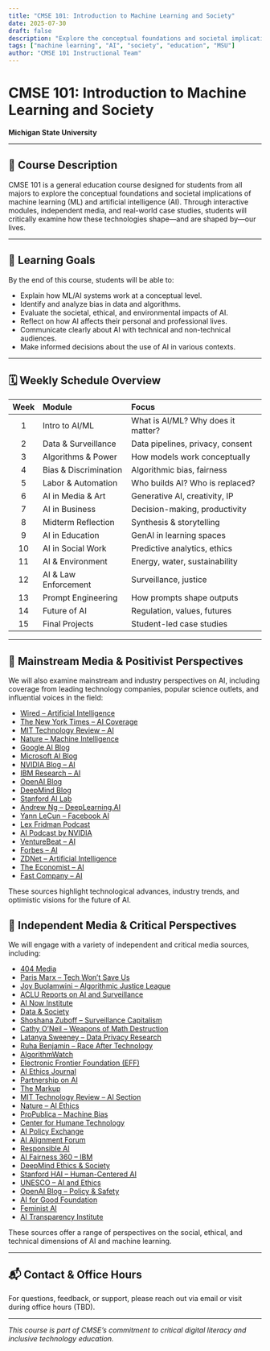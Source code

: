 ```yaml
---
title: "CMSE 101: Introduction to Machine Learning and Society"
date: 2025-07-30
draft: false
description: "Explore the conceptual foundations and societal implications of machine learning and artificial intelligence at Michigan State University."
tags: ["machine learning", "AI", "society", "education", "MSU"]
author: "CMSE 101 Instructional Team"
---
```


# CMSE 101: Introduction to Machine Learning and Society

**Michigan State University**  

---

## 📘 Course Description

CMSE 101 is a general education course designed for students from all majors to explore the conceptual foundations and societal implications of machine learning (ML) and artificial intelligence (AI). Through interactive modules, independent media, and real-world case studies, students will critically examine how these technologies shape—and are shaped by—our lives.

---

## 🎯 Learning Goals

By the end of this course, students will be able to:

- Explain how ML/AI systems work at a conceptual level.
- Identify and analyze bias in data and algorithms.
- Evaluate the societal, ethical, and environmental impacts of AI.
- Reflect on how AI affects their personal and professional lives.
- Communicate clearly about AI with technical and non-technical audiences.
- Make informed decisions about the use of AI in various contexts.

---

## 🗓️ Weekly Schedule Overview

| **Week** | **Module**                | **Focus**                                 |
|:--------:|:-------------------------|:------------------------------------------|
| 1        | Intro to AI/ML           | What is AI/ML? Why does it matter?        |
| 2        | Data & Surveillance      | Data pipelines, privacy, consent          |
| 3        | Algorithms & Power       | How models work conceptually              |
| 4        | Bias & Discrimination    | Algorithmic bias, fairness                |
| 5        | Labor & Automation       | Who builds AI? Who is replaced?           |
| 6        | AI in Media & Art        | Generative AI, creativity, IP             |
| 7        | AI in Business           | Decision-making, productivity             |
| 8        | Midterm Reflection       | Synthesis & storytelling                  |
| 9        | AI in Education          | GenAI in learning spaces                  |
| 10       | AI in Social Work        | Predictive analytics, ethics              |
| 11       | AI & Environment         | Energy, water, sustainability             |
| 12       | AI & Law Enforcement     | Surveillance, justice                     |
| 13       | Prompt Engineering       | How prompts shape outputs                 |
| 14       | Future of AI             | Regulation, values, futures               |
| 15       | Final Projects           | Student-led case studies                  |

---

## 📰 Mainstream Media & Positivist Perspectives

We will also examine mainstream and industry perspectives on AI, including coverage from leading technology companies, popular science outlets, and influential voices in the field:

- [Wired – Artificial Intelligence](https://www.wired.com/tag/artificial-intelligence/)
- [The New York Times – AI Coverage](https://www.nytimes.com/section/technology/artificial-intelligence)
- [MIT Technology Review – AI](https://www.technologyreview.com/topic/artificial-intelligence/)
- [Nature – Machine Intelligence](https://www.nature.com/natmachintell/)
- [Google AI Blog](https://ai.googleblog.com/)
- [Microsoft AI Blog](https://blogs.microsoft.com/ai/)
- [NVIDIA Blog – AI](https://blogs.nvidia.com/blog/category/ai/)
- [IBM Research – AI](https://www.ibm.com/blogs/research/category/artificial-intelligence/)
- [OpenAI Blog](https://openai.com/blog/)
- [DeepMind Blog](https://www.deepmind.com/blog)
- [Stanford AI Lab](https://ai.stanford.edu/)
- [Andrew Ng – DeepLearning.AI](https://www.deeplearning.ai/blog/)
- [Yann LeCun – Facebook AI](https://ai.facebook.com/blog/)
- [Lex Fridman Podcast](https://lexfridman.com/podcast/)
- [AI Podcast by NVIDIA](https://blogs.nvidia.com/blog/category/podcast/)
- [VentureBeat – AI](https://venturebeat.com/category/ai/)
- [Forbes – AI](https://www.forbes.com/ai/)
- [ZDNet – Artificial Intelligence](https://www.zdnet.com/topic/artificial-intelligence/)
- [The Economist – AI](https://www.economist.com/artificial-intelligence)
- [Fast Company – AI](https://www.fastcompany.com/artificial-intelligence)

These sources highlight technological advances, industry trends, and optimistic visions for the future of AI.

## 🔗 Independent Media & Critical Perspectives

We will engage with a variety of independent and critical media sources, including:

- [404 Media](https://www.404media.co/)
- [Paris Marx – Tech Won’t Save Us](https://techwontsave.us/)
- [Joy Buolamwini – Algorithmic Justice League](https://www.ajl.org/)
- [ACLU Reports on AI and Surveillance](https://www.aclu.org/)
- [AI Now Institute](https://ainowinstitute.org/)
- [Data & Society](https://datasociety.net/)
- [Shoshana Zuboff – Surveillance Capitalism](https://shoshanazuboff.com/)
- [Cathy O’Neil – Weapons of Math Destruction](https://weaponsofmathdestructionbook.com/)
- [Latanya Sweeney – Data Privacy Research](https://latanyasweeney.org/)
- [Ruha Benjamin – Race After Technology](https://ruhabenjamin.com/)
- [AlgorithmWatch](https://algorithmwatch.org/)
- [Electronic Frontier Foundation (EFF)](https://www.eff.org/)
- [AI Ethics Journal](https://aiethicsjournal.org/)
- [Partnership on AI](https://partnershiponai.org/)
- [The Markup](https://themarkup.org/)
- [MIT Technology Review – AI Section](https://www.technologyreview.com/topic/artificial-intelligence/)
- [Nature – AI Ethics](https://www.nature.com/collections/ai-ethics)
- [ProPublica – Machine Bias](https://www.propublica.org/article/machine-bias-risk-assessments-in-criminal-sentencing)
- [Center for Humane Technology](https://www.humanetech.com/)
- [AI Policy Exchange](https://aipolicyexchange.org/)
- [AI Alignment Forum](https://www.alignmentforum.org/)
- [Responsible AI](https://responsible.ai/)
- [AI Fairness 360 – IBM](https://aif360.mybluemix.net/)
- [DeepMind Ethics & Society](https://deepmind.com/about/ethics-and-society)
- [Stanford HAI – Human-Centered AI](https://hai.stanford.edu/)
- [UNESCO – AI and Ethics](https://en.unesco.org/artificial-intelligence/ethics)
- [OpenAI Blog – Policy & Safety](https://openai.com/blog/tags/policy/)
- [AI for Good Foundation](https://ai4good.org/)
- [Feminist AI](https://feminist.ai/)
- [AI Transparency Institute](https://aitransparencyinstitute.org/)

These sources offer a range of perspectives on the social, ethical, and technical dimensions of AI and machine learning.

---

## 📬 Contact & Office Hours

For questions, feedback, or support, please reach out via email or visit during office hours (TBD).

---

*This course is part of CMSE’s commitment to critical digital literacy and inclusive technology education.*
